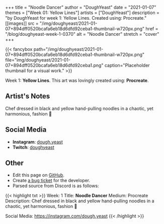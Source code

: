 +++
title =       "Noodle Dancer"
author =      "DoughYeast"
date =        "2021-01-07"
themes =      ["Week 01: Yellow Lines"]
artists =     ["DoughYeast"]
description = "by DoughYeast for week 1: Yellow Lines. Created using: Procreate."
[[images]]
      src = "/img/doughyeast/2021-01-07+894dff0520bcafa6eb18d6dfd92ceba1-thumbnail-w720px.png"
      href = "/blog/doughyeast-week-1-0370"
      alt = "Noodle Dancer"
      stretch = "cover"
+++


{{< fancybox path="/img/doughyeast/2021-01-07+894dff0520bcafa6eb18d6dfd92ceba1-thumbnail-w720px.png" file="img/doughyeast/2021-01-07+894dff0520bcafa6eb18d6dfd92ceba1.png" caption="Placeholder thumbnail for a visual work." >}}


Week 1: **Yellow Lines**. This art was lovingly created using: **Procreate**.

## Artist's Notes

Chef dressed in black and yellow hand-pulling noodles in a chaotic, yet harmonious, fashion 💛

## Social Media

- **Instagram**: <a href='https://instagram.com/dough.yeast' target='_blank'>dough.yeast</a>
- **Twitch**: <a href='https://twitch.tv/doughyeast' target='_blank'>doughyeast</a>

## Other

- Edit this page on [GitHub](https://github.com/teaminkling/web-refresh/edit/main/content/blog/doughyeast-week-1-0370.md).
- Create [a bug ticket](https://github.com/teaminkling/web-refresh/issues/new?assignees=&labels=bug&template=problem-report.md&title=) for the developer.
- Parsed source from Discord is as follows:

{{< highlight txt >}}
Week: 1
Title: **Noodle Dancer**
Medium: Procreate
Description: Chef dressed in black and yellow hand-pulling noodles in a chaotic, yet harmonious, fashion 💛 

Social Media: https://instagram.com/dough.yeast
{{< /highlight >}}